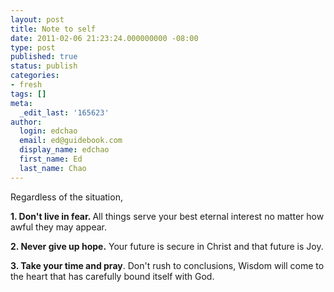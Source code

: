 ```yaml
---
layout: post
title: Note to self
date: 2011-02-06 21:23:24.000000000 -08:00
type: post
published: true
status: publish
categories:
- fresh
tags: []
meta:
  _edit_last: '165623'
author:
  login: edchao
  email: ed@guidebook.com
  display_name: edchao
  first_name: Ed
  last_name: Chao
---
```

<p>Regardless of the situation,</p>
<p><strong>1. Don't live in fear. </strong> All things serve your best eternal interest no matter how awful they may appear.</p>
<p><strong>2. Never give up hope.</strong> Your future is secure in Christ and that future is Joy.</p>
<p><strong>3. Take your time and pray</strong>. Don't rush to conclusions, Wisdom will come to the heart that has carefully bound itself with God.</p>

